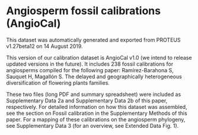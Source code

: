 # Angiosperm fossil calibrations (AngioCal)

This dataset was automatically generated and exported from PROTEUS v1.27beta12 on 14 August 2019.

This version of our calibration dataset is AngioCal v1.0 (we intend to release updated versions in the future). It includes 238 fossil calibrations for angiosperms compiled for the following paper:
Ramírez-Barahona S, Sauquet H, Magallón S. The delayed and geographically heterogeneous diversification of flowering plants families.

These two files (long PDF and summary spreadsheet) were included as Supplementary Data 2a and Supplementary Data 2b of this paper, respectively. For detailed information on how this dataset was assembled, see the section on Fossil calibration in the Supplementary Methods of this paper. For a mapping of these calibrations on the angiosperm phylogeny, see Supplementary Data 3 (for an overview, see Extended Data Fig. 1).
